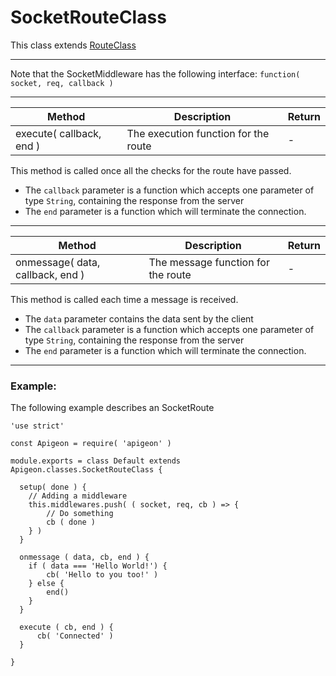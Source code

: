# SocketRouteClass

This class extends [RouteClass](https://github.com/vladfilipro/apigeon/blob/master/docs/route.md)

---
Note that the SocketMiddleware has the following interface:
`function( socket, req, callback )`

---

Method | Description | Return
--- | --- | ---
execute( callback, end ) | The execution function for the route | -

This method is called once all the checks for the route have passed.

- The `callback` parameter is a function which accepts one parameter of type `String`, containing the response from the server
- The `end` parameter is a function which will terminate the connection.

---

Method | Description | Return
--- | --- | ---
onmessage( data, callback, end ) | The message function for the route | -

This method is called each time a message is received.

- The `data` parameter contains the data sent by the client
- The `callback` parameter is a function which accepts one parameter of type `String`, containing the response from the server
- The `end` parameter is a function which will terminate the connection.

---

### Example:

The following example describes an SocketRoute

```
'use strict'

const Apigeon = require( 'apigeon' )

module.exports = class Default extends Apigeon.classes.SocketRouteClass {

  setup( done ) {
    // Adding a middleware
    this.middlewares.push( ( socket, req, cb ) => {
        // Do something
        cb ( done )
    } )
  }

  onmessage ( data, cb, end ) {
    if ( data === 'Hello World!') {
        cb( 'Hello to you too!' )
    } else {
        end()
    }
  }

  execute ( cb, end ) {
      cb( 'Connected' )
  }

}

```
